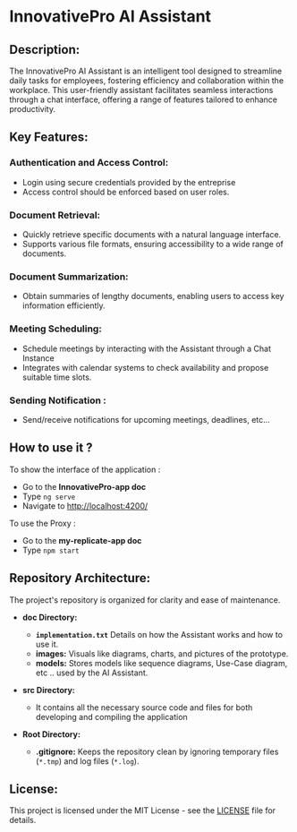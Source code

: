 # InnovativePro AI Assistant

## Description:
The InnovativePro AI Assistant is an intelligent tool designed to streamline daily tasks for employees, fostering efficiency and collaboration within the workplace. This user-friendly assistant facilitates seamless interactions through a chat interface, offering a range of features tailored to enhance productivity.

## Key Features:

### Authentication and Access Control:
- Login using secure credentials provided by the entreprise
- Access control should be enforced based on user roles.

### Document Retrieval:
- Quickly retrieve specific documents with a natural language interface.
- Supports various file formats, ensuring accessibility to a wide range of documents.

### Document Summarization:
- Obtain summaries of lengthy documents, enabling users to access key information efficiently.

### Meeting Scheduling:
- Schedule meetings by interacting with the Assistant through a Chat Instance
- Integrates with calendar systems to check availability and propose suitable time slots.

### Sending Notification :
- Send/receive  notifications for upcoming meetings, deadlines, etc...

## How to use it ?

To show the interface of the application : 

* Go to the **InnovativePro-app doc**
* Type `ng serve`
* Navigate to [http://localhost:4200/](http://localhost:4200/)

To use the Proxy :

* Go to the **my-replicate-app doc**
* Type `npm start`
 

## Repository Architecture:
The project's repository is organized for clarity and ease of maintenance.

- **doc Directory:**
  - **`implementation.txt`** Details on how the Assistant works and how to use it.
  - **images:** Visuals like diagrams, charts, and pictures of the prototype.
  - **models:** Stores models like sequence diagrams, Use-Case diagram, etc .. used by the AI Assistant.

- **src Directory:**
  - It contains all the necessary source code and files for both developing and compiling the application 

- **Root Directory:**
  - **.gitignore:** Keeps the repository clean by ignoring temporary files (`*.tmp`) and log files (`*.log`).

## License:
This project is licensed under the MIT License - see the [LICENSE](LICENSE) file for details.
